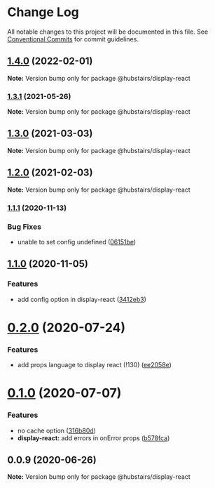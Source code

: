 # Change Log

All notable changes to this project will be documented in this file.
See [Conventional Commits](https://conventionalcommits.org) for commit guidelines.

## [1.4.0](https://github.com/hubstairs/display-controller/compare/v1.3.1...v1.4.0) (2022-02-01)

**Note:** Version bump only for package @hubstairs/display-react





### [1.3.1](https://github.com/hubstairs/display-controller/compare/v1.3.0...v1.3.1) (2021-05-26)

**Note:** Version bump only for package @hubstairs/display-react





## [1.3.0](https://github.com/hubstairs/display-controller/compare/v1.2.0...v1.3.0) (2021-03-03)

**Note:** Version bump only for package @hubstairs/display-react





## [1.2.0](https://github.com/hubstairs/display-controller/compare/v1.1.1...v1.2.0) (2021-02-03)

**Note:** Version bump only for package @hubstairs/display-react





### [1.1.1](https://github.com/hubstairs/display-controller/compare/v1.1.0...v1.1.1) (2020-11-13)


### Bug Fixes

* unable to set config undefined ([06151be](https://github.com/hubstairs/display-controller/commit/06151be06429e73057adb989e50697150fa7ca7c))



## [1.1.0](https://github.com/hubstairs/display-controller/compare/v1.0.0...v1.1.0) (2020-11-05)


### Features

* add config option in display-react ([3412eb3](https://github.com/hubstairs/display-controller/commit/3412eb3ec3672a5b34d4f9a9beaea60f6b8a873b))



# [0.2.0](https://gitlab.com/hubstairs/front/npm-modules/display-controller/compare/v0.1.0...v0.2.0) (2020-07-24)


### Features

* add props language to display react (!130) ([ee2058e](https://gitlab.com/hubstairs/front/npm-modules/display-controller/commit/ee2058eb532db206ff03e4ecffc7587beb250952))





# [0.1.0](https://gitlab.com/hubstairs/front/npm-modules/display-controller/compare/v0.0.9...v0.1.0) (2020-07-07)

### Features

- no cache option ([316b80d](https://gitlab.com/hubstairs/front/npm-modules/display-controller/commit/316b80d73273606f6b7433cfe0996597371a9076))
- **display-react:** add errors in onError props ([b578fca](https://gitlab.com/hubstairs/front/npm-modules/display-controller/commit/b578fca33a882390f7ad9be3122e2208fdf36115))

## 0.0.9 (2020-06-26)

**Note:** Version bump only for package @hubstairs/display-react

